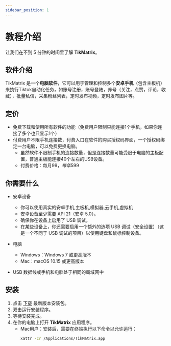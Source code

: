 ```yaml
---
sidebar_position: 1
---
```


# 教程介绍

让我们在不到 5 分钟的时间里了解 **TikMatrix**。

## 软件介绍

TikMatrix 是一个**电脑软件**，它可以用于管理和控制多个**安卓手机**（包含主板机）来执行Tiktok自动化任务，如账号注册，账号登陆，养号（关注，点赞，评论，收藏），批量私信，采集粉丝列表，定时发布视频，定时发布图片等。

## 定价

- 免费下载和使用所有软件的功能（免费用户限制只能连接1个手机，如果你连接了多个也只显示1个）
- 付费用户不限手机连接数，付费入口在软件的购买授权码界面，一个授权码绑定一台电脑，可以免费更换电脑。
  - 虽然软件不限制手机的连接数量，但是连接数量可能受限于电脑的主板配置，普通主板能连接40个左右的USB设备。
  - 付费价格：每月$99，每年$599

## 你需要什么

- 安卓设备
  - 你可以使用真实的安卓手机,主板机,模拟器,云手机,虚拟机
  - 安卓设备至少需要 API 21（安卓 5.0）。
  - 确保你在设备上启用了 USB 调试。
  - 在某些设备上，你还需要启用一个额外的选项 USB 调试（安全设置）（这是一个不同于 USB 调试的项目）以使用键盘和鼠标控制设备。

- 电脑
  - Windows：Windows 7 或更高版本
  - Mac：macOS 10.15 或更高版本
- USB 数据线或手机和电脑处于相同的局域网中

## 安装

1. 点击 [下载](/zh-Hans/download) 最新版本安装包。
2. 双击运行安装程序。
3. 等待安装完成。
4. 在你的电脑上打开 **TikMatrix** 应用程序。
   - Mac用户：安装后，需要在终端执行以下命令以允许运行：
     ```bash
     xattr -cr /Applications/TikMatrix.app
     ```
